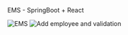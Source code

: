 EMS - SpringBoot + React

![EMS](https://github.com/user-attachments/assets/8d985d63-8eab-498d-a32f-3703fd6058f8)
![Add employee and validation](https://github.com/user-attachments/assets/75e3683f-e283-4368-a4fb-7bf356b22f69)
